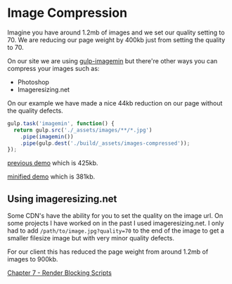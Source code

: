 # Image Compression
Imagine you have around 1.2mb of images and we set our quality setting to 70. We are reducing our page weight by 400kb just from setting the quality to 70.

On our site we are using [gulp-imagemin](https://www.npmjs.com/package/gulp-imagemin) but there're other ways you can compress your images such as:

- Photoshop
- Imageresizing.net

On our example we have made a nice 44kb reduction on our page without the quality defects.

```js
gulp.task('imagemin', function() {
  return gulp.src('./_assets/images/**/*.jpg')
    .pipe(imagemin())
    .pipe(gulp.dest('./build/_assets/images-compressed'));
});
```

[previous demo](http://performance-kit.surge.sh/05/after.html) which is 425kb.

[minified demo](http://performance-kit.surge.sh/05/after.html) which is 381kb.

## Using imageresizing.net

Some CDN's have the ability for you to set the quality on the image url. On some projects I have worked on in the past I used imageresizing.net. I only had to add `/path/to/image.jpg?quality=70` to the end of the image to get a smaller filesize image but with very minor quality defects.

For our client this has reduced the page weight from around 1.2mb of images to 900kb.


[Chapter 7 - Render Blocking Scripts](https://github.com/code-mattclaffey/performance-kit/tree/master/07-webpack-analyser/readme.md)
